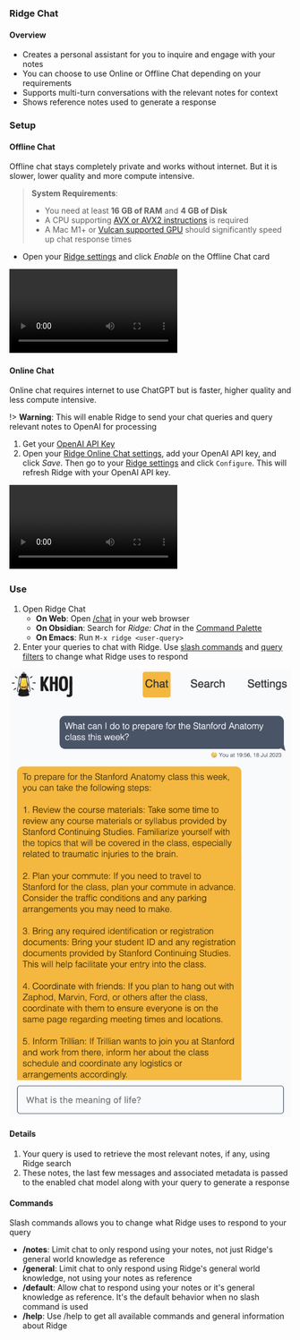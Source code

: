 ### Ridge Chat
#### Overview
- Creates a personal assistant for you to inquire and engage with your notes
- You can choose to use Online or Offline Chat depending on your requirements
- Supports multi-turn conversations with the relevant notes for context
- Shows reference notes used to generate a response

### Setup
#### Offline Chat
Offline chat stays completely private and works without internet. But it is slower, lower quality and more compute intensive.

> **System Requirements**:
>  - You need at least **16 GB of RAM** and **4 GB of Disk**
>  - A CPU supporting [AVX or AVX2 instructions](https://en.wikipedia.org/wiki/Advanced_Vector_Extensions) is required
>  - A Mac M1+ or [Vulcan supported GPU](https://vulkan.gpuinfo.org/) should significantly speed up chat response times

- Open your [Ridge settings](http://localhost:42110/config/) and click *Enable* on the Offline Chat card

![Configure offline chat](https://user-images.githubusercontent.com/6413477/257021364-8a2029f5-dc21-4de8-9af9-9ba6100d695c.mp4 ':include :type=mp4')

#### Online Chat
Online chat requires internet to use ChatGPT but is faster, higher quality and less compute intensive.

!> **Warning**: This will enable Ridge to send your chat queries and query relevant notes to OpenAI for processing

1. Get your [OpenAI API Key](https://platform.openai.com/account/api-keys)
2. Open your [Ridge Online Chat settings](http://localhost:42110/config/processor/conversation), add your OpenAI API key, and click *Save*. Then go to your [Ridge settings](http://localhost:42110/config) and click `Configure`. This will refresh Ridge with your OpenAI API key.

![Configure online chat](https://user-images.githubusercontent.com/6413477/256998908-ac26e55e-13a2-45fb-9348-3b90a62f7687.mp4 ':include :type=mp4')


### Use
1. Open Ridge Chat
    - **On Web**: Open [/chat](http://localhost:42110/chat) in your web browser
    - **On Obsidian**: Search for *Ridge: Chat* in the [Command Palette](https://help.obsidian.md/Plugins/Command+palette)
    - **On Emacs**: Run `M-x ridge <user-query>`
2. Enter your queries to chat with Ridge. Use [slash commands](#commands) and [query filters](./advanced.md#query-filters) to change what Ridge uses to respond

![](./assets/ridge_chat_on_web.png ':size=400px')

#### Details
1. Your query is used to retrieve the most relevant notes, if any, using Ridge search
2. These notes, the last few messages and associated metadata is passed to the enabled chat model along with your query to generate a response

#### Commands
Slash commands allows you to change what Ridge uses to respond to your query
- **/notes**: Limit chat to only respond using your notes, not just Ridge's general world knowledge as reference
- **/general**: Limit chat to only respond using Ridge's general world knowledge, not using your notes as reference
- **/default**: Allow chat to respond using your notes or it's general knowledge as reference. It's the default behavior when no slash command is used
- **/help**: Use /help to get all available commands and general information about Ridge
